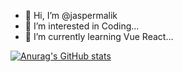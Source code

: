 - 👋 Hi, I’m @jaspermalik
- 👀 I’m interested in Coding...
- 🌱 I’m currently learning Vue React...


[![Anurag's GitHub stats](https://github-readme-stats.vercel.app/api?username=jaspermalik)](https://github.com/anuraghazra/github-readme-stats)
<!---
jaspermalik/jaspermalik is a ✨ special ✨ repository because its `README.md` (this file) appears on your GitHub profile.
You can click the Preview link to take a look at your changes.
--->
